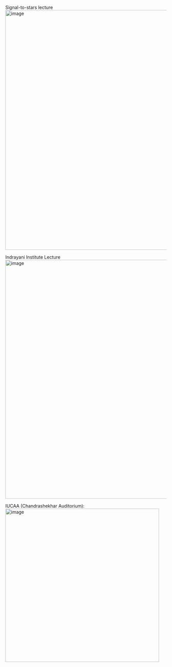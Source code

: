 Signal-to-stars lecture
<img width="1127" height="749" alt="image" src="https://github.com/user-attachments/assets/b7ab1363-3c1c-4d11-9e9f-16bb25196938" />

Indrayani Institute Lecture
<img width="1001" height="746" alt="image" src="https://github.com/user-attachments/assets/4c96a6e4-c9f2-4259-bb7f-9a76bcc4bd0a" />

IUCAA (Chandrashekhar Auditorium):
<img width="480" height="479" alt="image" src="https://github.com/user-attachments/assets/2ea849ed-d7e3-498c-9b96-6f81e45342e4" />

